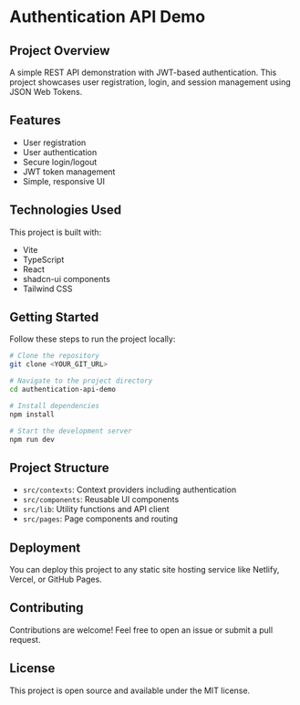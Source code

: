  
# Authentication API Demo

## Project Overview

A simple REST API demonstration with JWT-based authentication. This project showcases user registration, login, and session management using JSON Web Tokens.

## Features

- User registration
- User authentication
- Secure login/logout
- JWT token management
- Simple, responsive UI

## Technologies Used

This project is built with:

- Vite
- TypeScript
- React
- shadcn-ui components
- Tailwind CSS

## Getting Started

Follow these steps to run the project locally:

```sh
# Clone the repository
git clone <YOUR_GIT_URL>

# Navigate to the project directory
cd authentication-api-demo

# Install dependencies
npm install

# Start the development server
npm run dev
```

## Project Structure

- `src/contexts`: Context providers including authentication
- `src/components`: Reusable UI components
- `src/lib`: Utility functions and API client
- `src/pages`: Page components and routing

## Deployment

You can deploy this project to any static site hosting service like Netlify, Vercel, or GitHub Pages.

## Contributing

Contributions are welcome! Feel free to open an issue or submit a pull request.

## License

This project is open source and available under the MIT license.
